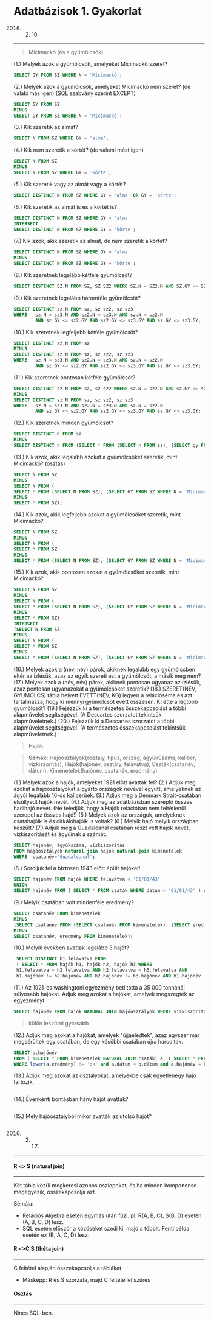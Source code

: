 Adatbázisok 1. Gyakorlat
==========================

2016. 02. 10
---

> Micimackó (és a gyümölcsök)

(1.)  Melyek azok a gyümölcsök, amelyeket Micimackó szeret?
``` sql
SELECT GY FROM SZ WHERE N = 'Micimackó';
```
(2.)  Melyek azok a gyümölcsök, amelyeket Micimackó nem szeret? (de valaki más igen)
(SQL szabvány szerint EXCEPT)
``` sql
SELECT GY FROM SZ
MINUS
SELECT GY FROM SZ WHERE N = 'Micimackó';
```
(3.)  Kik szeretik az almát?
``` sql
SELECT N FROM SZ WHERE GY = 'alma';
```
(4.)  Kik nem szeretik a körtét? (de valami mást igen)
``` sql
SELECT N FROM SZ
MINUS
SELECT N FROM SZ WHERE GY = 'körte';
```
(5.)  Kik szeretik vagy az almát vagy a körtét?
``` sql
SELECT DISTINCT N FROM SZ WHERE GY = 'alma' OR GY = 'körte';
```
(6.)  Kik szeretik az almát is és a körtét is?
``` sql
SELECT DISTINCT N FROM SZ WHERE GY = 'alma'
INTERSECT
SELECT DISTINCT N FROM SZ WHERE GY = 'körte';
```
(7.)  Kik azok, akik szeretik az almát, de nem szeretik a körtét?
``` sql
SELECT DISTINCT N FROM SZ WHERE GY = 'alma'
MINUS
SELECT DISTINCT N FROM SZ WHERE GY = 'körte';
```
(8.)  Kik szeretnek legalább kétféle gyümölcsöt?
``` sql
SELECT DISTINCT SZ.N FROM SZ, SZ SZ2 WHERE SZ.N = SZ2.N AND SZ.GY <> SZ2.GY;
```
(9.)  Kik szeretnek legalább háromféle gyümölcsöt?
``` sql
SELECT DISTINCT sz.N FROM sz, sz sz2, sz sz3
WHERE   sz.N = sz3.N AND sz2.N = sz3.N AND sz.N = sz2.N 
        AND sz.GY <> sz2.GY AND sz2.GY <> sz3.GY AND sz.GY <> sz3.GY;
```
(10.) Kik szeretnek legfeljebb kétféle gyümölcsöt?
``` sql
SELECT DISTINCT sz.N FROM sz
MINUS
SELECT DISTINCT sz.N FROM sz, sz sz2, sz sz3
WHERE   sz.N = sz3.N AND sz2.N = sz3.N AND sz.N = sz2.N
        AND sz.GY <> sz2.GY AND sz2.GY <> sz3.GY AND sz.GY <> sz3.GY;
```
(11.) Kik szeretnek pontosan kétféle gyümölcsöt?
``` sql
SELECT DISTINCT sz.N FROM sz, sz sz2 WHERE sz.N = sz2.N AND sz.GY <> sz2.GY
MINUS
SELECT DISTINCT sz.N FROM sz, sz sz2, sz sz3
WHERE   sz.N = sz3.N AND sz2.N = sz3.N AND sz.N = sz2.N
        AND sz.GY <> sz2.GY AND sz2.GY <> sz3.GY AND sz.GY <> sz3.GY;
```
(12.) Kik szeretnek minden gyümölcsöt?
``` sql
SELECT DISTINCT n FROM sz
MINUS
SELECT DISTINCT n FROM (SELECT * FROM (SELECT n FROM sz), (SELECT gy FROM sz) MINUS SELECT * FROM sz);
```
(13.) Kik azok, akik legalább azokat a gyümölcsöket szeretik, mint Micimackó?
(osztás)
``` sql
SELECT N FROM SZ
MINUS
SELECT N FROM (
SELECT * FROM (SELECT N FROM SZ), (SELECT GY FROM SZ WHERE N = 'Micimackó') 
MINUS
SELECT * FROM SZ);
```
(14.) Kik azok, akik legfeljebb azokat a gyümölcsöket szeretik, mint Micimackó?
``` sql
SELECT N FROM SZ
MINUS
SELECT N FROM (
SELECT * FROM SZ
MINUS
SELECT * FROM (SELECT N FROM SZ), (SELECT GY FROM SZ WHERE N = 'Micimackó') );
```
(15.) Kik azok, akik pontosan azokat a gyümölcsöket szeretik, mint Micimackó?
``` sql
SELECT N FROM SZ
MINUS
SELECT N FROM (
SELECT * FROM (SELECT N FROM SZ), (SELECT GY FROM SZ WHERE N = 'Micimackó') 
MINUS
SELECT * FROM SZ)
INTERSECT
(SELECT N FROM SZ
MINUS
SELECT N FROM (
SELECT * FROM SZ
MINUS
SELECT * FROM (SELECT N FROM SZ), (SELECT GY FROM SZ WHERE N = 'Micimackó') ));
```
(16.) Melyek azok a (név, név) párok, akiknek legalább egy gyümölcsben eltér az ízlésük, azaz az  egyik szereti ezt a gyümölcsöt, a másik meg nem?
(17.) Melyek azok a (név, név) párok, akiknek pontosan ugyanaz az ízlésük, azaz pontosan  ugyanazokat a gyümölcsöket szeretik? 
(18.) SZERET(NEV, GYUMOLCS) tábla helyett EVETT(NEV, KG) legyen a relációséma és azt tartalmazza, hogy ki mennyi gyümölcsöt evett összesen. Ki ette a legtöbb gyümölcsöt? 
(19.) Fejezzük ki a természetes összekapcsolást a többi alapmûvelet segítségével. (A Descartes szorzatot tekintsük alapmûveletnek.)
(20.) Fejezzük ki a Descartes szorzatot a többi alapmûvelet segítségével. (A természetes összekapcsolást tekintsük alapmûveletnek.)

> Hajók.

> **Sémák:**  Hajóosztályok(osztály, típus, ország, ágyúkSzáma, kaliber, vízkiszorítás), 
>         Hajók(hajónév, osztály, felavatva), 
>         Csaták(csatanév, dátum), 
>         Kimenetelek(hajónév, csatanév, eredmény).

(1.) Melyek azok a hajók, amelyeket 1921 elõtt avattak fel?
(2.)    Adjuk meg azokat a hajóosztályokat a gyártó országok nevével együtt, amelyeknek az ágyúi legalább 16-os kaliberûek.
(3.)    Adjuk meg a Denmark Strait-csatában elsüllyedt hajók nevét.
(4.)    Adjuk meg az adatbázisban szereplõ összes hadihajó nevét. (Ne feledjük, hogy a Hajók relációban nem feltétlenül szerepel az összes hajó!)
(5.)    Melyek azok az országok, amelyeknek csatahajóik is és cirkálóhajóik is voltak?
(6.)    Melyik hajó melyik országban készült?
(7.)    Adjuk meg a Guadalcanal csatában részt vett hajók nevét, vízkiszorítását és ágyúinak a számát.
``` sql
SELECT hajónév, ágyúkszáma, vízkiszorítás
FROM hajóosztályok natural join hajók natural join kimenetelek
WHERE  csatanév='Guadalcanal';
```
(8.)    Soroljuk fel a biztosan 1943 elõtt épült hajókat!
``` sql
SELECT hajónév FROM hajók WHERE felavatva < '01/01/43'
UNION
SELECT hajónév FROM ( SELECT * FROM csaták WHERE datum < '01/01/43' ) natural join kimenetelek;
```
(9.)    Melyik csatában volt mindenféle eredmény?
``` sql
SELECT csatanév FROM kimenetelek
MINUS
(SELECT csatanév FROM (SELECT csatanév FROM kimenetelek), (SELECT eredmény FROM kimenetelek)
MINUS
SELECT csatanév, eredmény FROM kimenetelek);
```
(10.)   Melyik években avattak legalább 3 hajót?
``` sql
 SELECT DISTINCT h1.felavatva FROM
 ( SELECT * FROM hajók h1, hajók h2, hajók h3 WHERE
 h1.felavatva = h2.felavatva AND h2.felavatva = h3.felavatva AND
 h1.hajónév != h2.hajónév AND h2.hajónév != h3.hajónév AND h1.hajónév != h3.hajónév );
```
(11.)    Az 1921-es washingtoni egyezmény betiltotta a 35 000 tonnánál súlyosabb hajókat. Adjuk meg azokat a hajókat, amelyek megszegték az egyezményt.
``` sql
SELECT hajónév FROM hajók NATURAL JOIN hajóosztályok WHERE vízkiszorítás > 35000 AND felavatva > 1921;
```
> külön leszűrni gyorsabb

(12.)    Adjuk meg azokat a hajókat, amelyek "újjáéledtek", azaz egyszer már megsérültek egy csatában, de egy késõbbi csatában újra harcoltak.
``` sql
SELECT a.hajónév
FROM ( SELECT * FROM kimenetelek NATURAL JOIN csaták) a, ( SELECT * FROM kimenetelek NATURAL JOIN csaták) b
WHERE lower(a.eredmény) != 'ok' and a.dátum < b.dátum and a.hajónév = b.hajónév;
```
(13.)    Adjuk meg azokat az osztályokat, amelyekbe csak egyetlenegy hajó tartozik.
``` sql

```
(14.)    Évenkénti bontásban hány hajót avattak?
``` sql

```
(15.)    Mely hajóosztályból mikor avatták az utolsó hajót?
``` sql

```

2016. 02. 17.
---

#### R <> S (natural join) ####
---
Két tábla közül megkeresi azonos oszlopokat, és ha minden komponense megegyezik, összekapcsolja azt.

Sémája:
- Relációs Algebra esetén egymás után fűzi. pl: R(A, B, C), S(B, D) esetén (A, B, C, D) lesz.
- SQL esetén először a közöseket szedi ki, majd a többit. Fenti példa esetén ez (B, A, C, D) lesz.

#### R <>C S (théta join) ####
---
C feltétel alapján összekapcsolja a táblákat.
- Másképp: R és S szorzata, majd C feltétellel szűrés

#### Osztás ####
---
Nincs SQL-ben.
